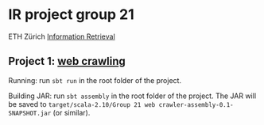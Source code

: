 # IR project group 21
ETH Zürich [Information Retrieval](http://www.da.inf.ethz.ch/teaching/2015/Information-Retrieval)

## Project 1: [web crawling](http://www.da.inf.ethz.ch/teaching/2015/Information-Retrieval/assignment1.php)
Running: run ```sbt run``` in the root folder of the project.

Building JAR: run ```sbt assembly``` in the root folder of the project. The JAR will be saved to ```target/scala-2.10/Group 21 web crawler-assembly-0.1-SNAPSHOT.jar``` (or similar).
